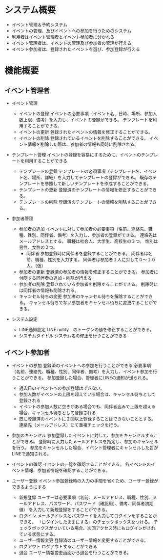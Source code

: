 # システム概要
* イベント管理＆予約システム
* イベントの管理、及びイベントへの参加を行うためのシステム
* 利用者はイベント管理者とイベント参加者に分かれる
* イベント管理者は、イベントの管理及び参加者の管理が行える
* イベント参加者は、登録されたイベントを選び、参加登録が行える

# 機能概要
## イベント管理者

* イベント管理
    * イベントの登録
        イベントの必要事項（イベント名、日時、場所、参加人数上限、備考）を入力し、イベントの登録ができる。
        テンプレートを利用することができる。
    * イベントの更新
        登録されたイベントの情報を修正することができる。
    * イベントの削除
        登録されているイベントを削除することができる。
        イベント情報を削除した際は、参加者の情報も同時に削除される。

* テンプレート管理
    イベントの登録を容易にするために、イベントのテンプレートを利用することができる
    * テンプレートの登録
        テンプレートの必須事項（テンプレート名、イベント名、場所、詳細）を入力してテンプレートの登録ができる。
        既存のテンプレートを参照して新しいテンプレートを作成することができる。
    * テンプレートの更新
        登録済のテンプレートの情報を修正することができる。
    * テンプレートの削除
        登録済のテンプレートの情報を削除することができる。


* 参加者管理
    * 参加者の追加
        イベントに対して参加者の必要事項（名前、連絡先、職種、性別、同伴者、備考）を入力し、参加者の登録ができる。
        連絡先はメールアドレスとする。
        職種は社会人、大学生、高校生の３つ。
        性別は男性、女性の２つ。
        * 同伴者
            参加登録時に同伴者を登録することができる。
            同伴者は名前、職種、性別を入力する。
            同伴者は参加者１人に対して０〜１０人。（仮）
    * 参加者の更新
        登録済の参加者の情報を修正することができる。
        参加者に付随する同伴者の追加・削除が行える。
    * 参加者の削除
        登録されている参加者を削除することができる。
        削除時には同伴者の情報も削除される。
    * キャンセル待ちの変更
        参加者のキャンセル待ちを解除することができる。
        キャンセル待ちでない参加者をキャンセル待ちに変更することができる。

* システム設定
    * LINE通知設定
        LINE notify　のトークンの値を修正することができる。
    * システムタイトル
        システム名の修正を行うことができる

## イベント参加者
* イベントの参加
    登録済のイベントへの参加を行うことができる
    必要事項（名前、連絡先、職種、性別、同伴者、備考）を入力し、イベント参加を行うことができる。
    参加登録した場合、管理者にLINEの通知が送られる。
    * 過去日のイベントへの参加登録はできない。
    * 参加人数がイベントの上限を超えている場合は、キャンセル待ちとして登録される
    * イベントの参加人数に空きがある場合でも、同伴者込みで上限を超える場合、キャンセル待ちとして登録される
    * 既に登録済のイベントに２回以上登録することはできないこととする。
        連絡先（メールアドレス）にて重複チェックを行う。

* 参加のキャンセル
    参加登録したイベントに対して、参加をキャンセルすることができる。
    登録時に入力したメールアドレスを指定し、参加のキャンセルを行う。
    参加をキャンセルした場合、イベント管理者にキャンセルした旨がLINEで通知される。

* イベントの確認
    イベントの一覧を確認することができる。
    各イベントのイベント情報、参加者情報を確認することができる。

* ユーザー登録
    イベント参加登録時の入力の手間を省くため、ユーザー登録ができるようにする
    * 新規登録
        ユーザーは必要事項（名前、メールアドレス、職種、性別、メールアドレス、パスワード、パスワード（確認用）、備考、同伴者初期値）
        を入力して新規登録をすることができる。
    * ログイン
        メールアドレスとパスワードを入力してログインをすることができる。
        「ログインしたままにする」のチェックボックスをつける。
        チェックボックスがついている場合、次回アクセス時にもログインがされている状態にする。
    * ユーザー情報変更
        登録済のユーザー情報を変更することができる。
    * ログアウト
        ログアウトすることができる
    * 退会
        ユーザー情報変更画面から退会を行うことができる。



